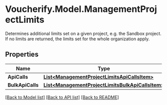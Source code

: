# Voucherify.Model.ManagementProjectLimits
Determines additional limits set on a given project, e.g. the Sandbox project. If no limits are returned, the limits set for the whole organization apply.

## Properties

Name | Type | Description | Notes
------------ | ------------- | ------------- | -------------
**ApiCalls** | [**List&lt;ManagementProjectLimitsApiCallsItem&gt;**](ManagementProjectLimitsApiCallsItem.md) |  | [optional] 
**BulkApiCalls** | [**List&lt;ManagementProjectLimitsBulkApiCallsItem&gt;**](ManagementProjectLimitsBulkApiCallsItem.md) |  | [optional] 

[[Back to Model list]](../README.md#documentation-for-models) [[Back to API list]](../README.md#documentation-for-api-endpoints) [[Back to README]](../README.md)

